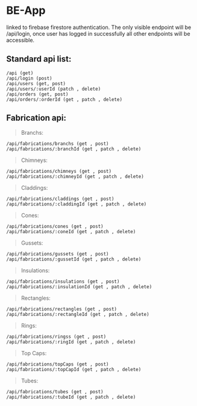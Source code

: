 # BE-App

linked to firebase firestore authentication. The only visible endpoint will be /api/login, once user has logged in successfully all other endpoints will be accessible.

## Standard api list:
```
/api (get)
/api/login (post)
/api/users (get, post)
/api/users/:userId (patch , delete)
/api/orders (get, post)
/api/orders/:orderId (get , patch , delete)
```
## Fabrication api:

>Branchs:
```
/api/fabrications/branchs (get , post)
/api/fabrications/:branchId (get , patch , delete)
```
>Chimneys:
```
/api/fabrications/chimneys (get , post)
/api/fabrications/:chimneyId (get , patch , delete)
```
>Claddings:
```
/api/fabrications/claddings (get , post)
/api/fabrications/:claddingId (get , patch , delete)
```
>Cones:
```
/api/fabrications/cones (get , post)
/api/fabrications/:coneId (get , patch , delete)
```
>Gussets:
```
/api/fabrications/gussets (get , post)
/api/fabrications/:gussetId (get , patch , delete)
```
>Insulations:
```
/api/fabrications/insulations (get , post)
/api/fabrications/:insulationId (get , patch , delete)
```
>Rectangles:
```
/api/fabrications/rectangles (get , post)
/api/fabrications/:rectangleId (get , patch , delete)
```
>Rings:
```
/api/fabrications/ringss (get , post)
/api/fabrications/:ringId (get , patch , delete)
```
>Top Caps:
```
/api/fabrications/topCaps (get , post)
/api/fabrications/:topCapId (get , patch , delete)
```
>Tubes:
```
/api/fabrications/tubes (get , post)
/api/fabrications/:tubeId (get , patch , delete)
```
